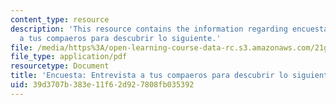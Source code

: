 ```yaml
---
content_type: resource
description: 'This resource contains the information regarding encuesta: entrevista
  a tus compaeros para descubrir lo siguiente.'
file: /media/https%3A/open-learning-course-data-rc.s3.amazonaws.com/21g-701-spanish-i-fall-2003/39d3707b383e11f62d927808fb035392_MIT21G_701F03_22encues.pdf
file_type: application/pdf
resourcetype: Document
title: 'Encuesta: Entrevista a tus compaeros para descubrir lo siguiente'
uid: 39d3707b-383e-11f6-2d92-7808fb035392
---
```

